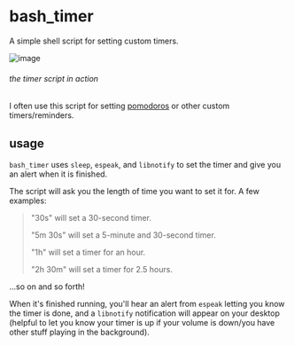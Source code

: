 # bash_timer
A simple shell script for setting custom timers.

![image](https://github.com/rav3ndust/bash_timer/assets/35274771/2ccb724c-35e8-4dfc-a390-d9cc4de28eb2)
###### the timer script in action

I often use this script for setting [pomodoros](https://en.wikipedia.org/wiki/Pomodoro_Technique) or other custom timers/reminders.

## usage

`bash_timer` uses `sleep`, `espeak`, and `libnotify` to set the timer and give you an alert when it is finished.

The script will ask you the length of time you want to set it for. A few examples: 

> "30s" will set a 30-second timer.
> 
> "5m 30s" will set a 5-minute and 30-second timer.
> 
> "1h" will set a timer for an hour.
>
> "2h 30m" will set a timer for 2.5 hours.

...so on and so forth!

When it's finished running, you'll hear an alert from `espeak` letting you know the timer is done, and a `libnotify` notification will appear on your desktop (helpful to let you know your timer is up if your volume is down/you have other stuff playing in the background).
